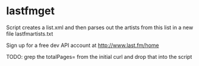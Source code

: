 lastfmget
=========

Script creates a list.xml and then parses out the artists from this list in a new file lastfmartists.txt

Sign up for a free dev API account at http://www.last.fm/home

TODO: grep the totalPages= from the initial curl and drop that into the script
